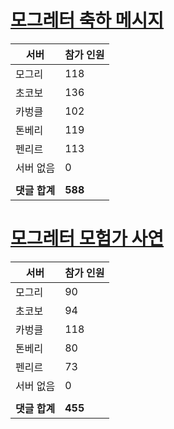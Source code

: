 # [모그레터 축하 메시지](./Event250701_v7_2_10th_moogleletter0.md)

|서버|참가 인원|
|-|-|
|모그리|118|
|초코보|136|
|카벙클|102|
|톤베리|119|
|펜리르|113|
|서버 없음|0|
|||
|**댓글 합계**|**588**|


# [모그레터 모험가 사연](./Event250701_v7_2_10th_moogleletter1.md)

|서버|참가 인원|
|-|-|
|모그리|90|
|초코보|94|
|카벙클|118|
|톤베리|80|
|펜리르|73|
|서버 없음|0|
|||
|**댓글 합계**|**455**|


